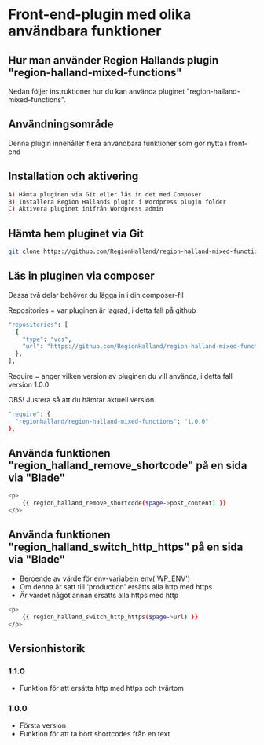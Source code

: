# Front-end-plugin med olika användbara funktioner

## Hur man använder Region Hallands plugin "region-halland-mixed-functions"

Nedan följer instruktioner hur du kan använda pluginet "region-halland-mixed-functions".


## Användningsområde

Denna plugin innehåller flera användbara funktioner som gör nytta i front-end


## Installation och aktivering

```sh
A) Hämta pluginen via Git eller läs in det med Composer
B) Installera Region Hallands plugin i Wordpress plugin folder
C) Aktivera pluginet inifrån Wordpress admin
```


## Hämta hem pluginet via Git

```sh
git clone https://github.com/RegionHalland/region-halland-mixed-functions.git
```


## Läs in pluginen via composer

Dessa två delar behöver du lägga in i din composer-fil

Repositories = var pluginen är lagrad, i detta fall på github

```sh
"repositories": [
  {
    "type": "vcs",
    "url": "https://github.com/RegionHalland/region-halland-mixed-functions.git"
  },
],
```
Require = anger vilken version av pluginen du vill använda, i detta fall version 1.0.0

OBS! Justera så att du hämtar aktuell version.

```sh
"require": {
  "regionhalland/region-halland-mixed-functions": "1.0.0"
},
```


## Använda funktionen "region_halland_remove_shortcode" på en sida via "Blade"

```sh
<p>
	{{ region_halland_remove_shortcode($page->post_content) }}
</p>
```

## Använda funktionen "region_halland_switch_http_https" på en sida via "Blade"

- Beroende av värde för env-variabeln env('WP_ENV')
- Om denna är satt till 'production' ersätts alla http med https
- Är värdet något annan ersätts alla https med http

```sh
<p>
	{{ region_halland_switch_http_https($page->url) }}
</p>
```


## Versionhistorik

### 1.1.0
- Funktion för att ersätta http med https och tvärtom

### 1.0.0
- Första version
- Funktion för att ta bort shortcodes från en text
